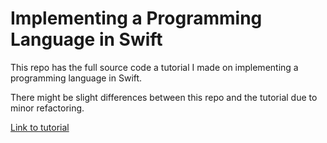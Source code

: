 # Implementing a Programming Language in Swift

This repo has the full source code a tutorial I made on implementing a programming language in Swift.

There might be slight differences between this repo and the tutorial due to minor refactoring.

[Link to tutorial](https://medium.com/swift2go/implementing-a-programming-language-in-swift-part-1-introduction-790840ef8bb5)

